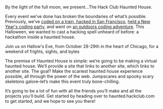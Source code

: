 By the light of the full moon, we present…The Hack Club Haunted House.

Every event we’ve done has broken the boundaries of what’s possible. Previously, we’ve [coded on a train, hacked in San Francisco,](https://www.youtube.com/watch?v=PnK4gzO6S3Q) [held a New Year's coding party](https://www.youtube.com/watch?v=KLx4NZZPzMc), and went on [an outdoors coding adventure](https://outernet.hackclub.com/). This Halloween, we wanted to cast a hacking spell unheard of before: a hackathon inside a haunted house.

Join us on Hallow's Eve, from October 28-29th in the heart of Chicago, for a weekend of frights, sights, and bytes

The premise of Haunted House is simple: we’re going to be making a virtual haunted house. We’ll provide a site that links to another site, which links to another site. The goal? Make the scariest haunted house experience possible, all through the power of the web. Jumpscares and spooky scary skeletons galore–let’s make this event truly bone-chilling.

It’s going to be a lot of fun with all the friends you’ll make and all the projects you’ll build. Get started by heading over to haunted.hackclub.com to get started, and we hope to see you there!

